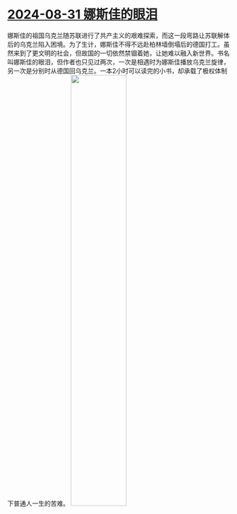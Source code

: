 # [2024-08-31 娜斯佳的眼泪](https://github.com/myccnn/tuix40/issues/38)

娜斯佳的祖国乌克兰随苏联进行了共产主义的艰难探索，而这一段弯路让苏联解体后的乌克兰陷入困境。为了生计，娜斯佳不得不远赴柏林墙倒塌后的德国打工。虽然来到了更文明的社会，但故国的一切依然禁锢着她，让她难以融入新世界。书名叫娜斯佳的眼泪，但作者也只见过两次，一次是相遇时为娜斯佳播放乌克兰旋律，另一次是分别时从德国回乌克兰。一本2小时可以读完的小书，却承载了极权体制下普通人一生的苦难。
<img src="https://github.com/user-attachments/assets/01d89382-e386-4ccc-abc7-0e7bf8e3e513" width="50%">